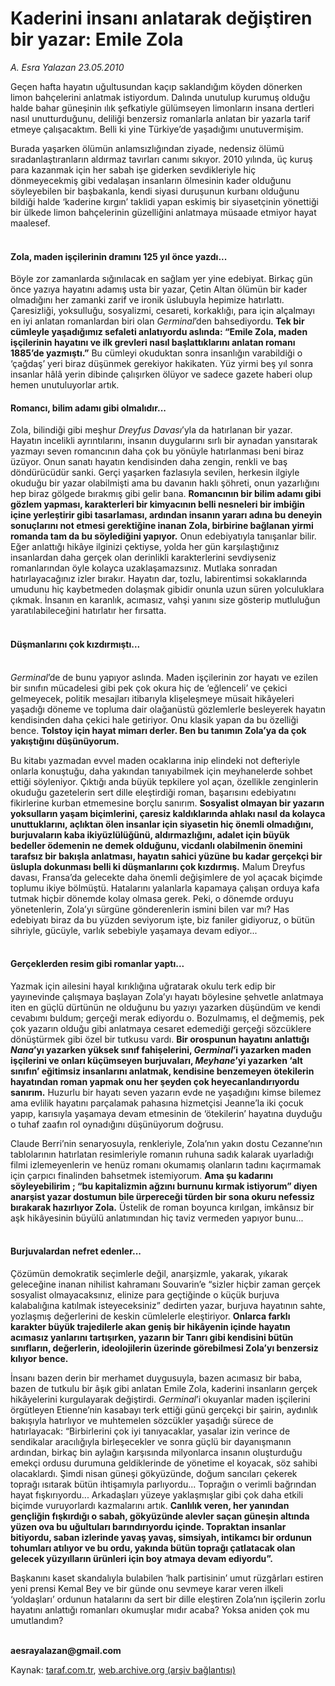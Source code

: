 # Kaderini insanı anlatarak değiştiren bir yazar: Emile Zola

*A. Esra Yalazan 23.05.2010*

<div class="yazi"><p>Geçen hafta hayatın uğultusundan kaçıp saklandığım köyden dönerken limon bahçelerini anlatmak istiyordum. Dalında unutulup kurumuş olduğu halde bahar güneşinin ılık şefkatiyle gülümseyen limonların insana dertleri nasıl unutturduğunu, deliliği benzersiz romanlarla anlatan bir yazarla tarif etmeye çalışacaktım. Belli ki yine Türkiye’de yaşadığımı unutuvermişim. </p>
<p>Burada yaşarken ölümün anlamsızlığından ziyade, nedensiz ölümü sıradanlaştıranların aldırmaz tavırları canımı sıkıyor. 2010 yılında, üç kuruş para kazanmak için her sabah işe giderken sevdikleriyle hiç dönmeyecekmiş gibi vedalaşan insanların ölmesinin kader olduğunu söyleyebilen bir başbakanla, kendi siyasi duruşunun kurbanı olduğunu bildiği halde ‘kaderine kırgın’ taklidi yapan eskimiş bir siyasetçinin yönettiği bir ülkede limon bahçelerinin güzelliğini anlatmaya müsaade etmiyor hayat maalesef.</p>
<h4><br/>Zola, maden işçilerinin dramını 125 yıl önce yazdı...</h4>
<p>Böyle zor zamanlarda sığınılacak en sağlam yer yine edebiyat. Birkaç gün önce yazıya hayatını adamış usta bir yazar, Çetin Altan ölümün bir kader olmadığını her zamanki zarif ve ironik üslubuyla hepimize hatırlattı. Çaresizliği, yoksulluğu, sosyalizmi, cesareti, korkaklığı, para için alçalmayı en iyi anlatan romanlardan biri olan <i>Germinal</i>’den bahsediyordu. <b>Tek bir cümleyle yaşadığımız sefaleti anlatıyordu aslında: “Emile Zola, maden işçilerinin hayatını ve ilk grevleri nasıl başlattıklarını anlatan romanı 1885’de yazmıştı.”</b> Bu cümleyi okuduktan sonra insanlığın varabildiği o ‘çağdaş’ yeri biraz düşünmek gerekiyor hakikaten. Yüz yirmi beş yıl sonra insanlar hâlâ yerin dibinde çalışırken ölüyor ve sadece gazete haberi olup hemen unutuluyorlar artık. </p>
<h4>Romancı, bilim adamı gibi olmalıdır...</h4>
<p>Zola, bilindiği gibi meşhur <i>Dreyfus Davası</i>’yla da hatırlanan bir yazar. Hayatın incelikli ayrıntılarını, insanın duygularını sırlı bir aynadan yansıtarak yazmayı seven romancının daha çok bu yönüyle hatırlanması beni biraz üzüyor. Onun sanatı hayatın kendisinden daha zengin, renkli ve baş döndürücüdür sanki. Gerçi yaşarken fazlasıyla sevilen, herkesin ilgiyle okuduğu bir yazar olabilmişti ama bu davanın haklı şöhreti, onun yazarlığını hep biraz gölgede bırakmış gibi gelir bana. <b>Romancının bir bilim adamı gibi gözlem yapması, karakterleri bir kimyacının belli nesneleri bir imbiğin içine yerleştirir gibi tasarlaması, ardından insanın yararı adına bu deneyin sonuçlarını not etmesi gerektiğine inanan Zola, birbirine bağlanan yirmi romanda tam da bu söylediğini yapıyor.</b> Onun edebiyatıyla tanışanlar bilir. Eğer anlattığı hikâye ilginizi çektiyse, yolda her gün karşılaştığınız insanlardan daha gerçek olan derinlikli karakterlerini sevdiyseniz romanlarından öyle kolayca uzaklaşamazsınız. Mutlaka sonradan hatırlayacağınız izler bırakır. Hayatın dar, tozlu, labirentimsi sokaklarında umudunu hiç kaybetmeden dolaşmak gibidir onunla uzun süren yolculuklara çıkmak. İnsanın en karanlık, acımasız, vahşi yanını size gösterip mutluluğun yaratılabileceğini hatırlatır her fırsatta. </p>
<h4><br/>Düşmanlarını çok kızdırmıştı...</h4>
<p><i><br/>Germinal</i>’de de bunu yapıyor aslında. Maden işçilerinin zor hayatı ve ezilen bir sınıfın mücadelesi gibi pek çok okura hiç de ‘eğlenceli’ ve çekici gelmeyecek, politik mesajları itibarıyla klişeleşmeye müsait hikâyeleri yaşadığı döneme ve topluma dair olağanüstü gözlemlerle besleyerek hayatın kendisinden daha çekici hale getiriyor. Onu klasik yapan da bu özelliği bence. <b>Tolstoy için hayat mimarı derler. Ben bu tanımın Zola’ya da çok yakıştığını düşünüyorum. </b></p>
<p>Bu kitabı yazmadan evvel maden ocaklarına inip elindeki not defteriyle onlarla konuştuğu, daha yakından tanıyabilmek için meyhanelerde sohbet ettiği söyleniyor. Çıktığı anda büyük tepkilere yol açan, özellikle zenginlerin okuduğu gazetelerin sert dille eleştirdiği roman, başarısını edebiyatını fikirlerine kurban etmemesine borçlu sanırım. <b>Sosyalist olmayan bir yazarın yoksulların yaşam biçimlerini, çaresiz kaldıklarında ahlakı nasıl da kolayca unuttuklarını, açlıktan ölen insanlar için siyasetin hiç önemli olmadığını, burjuvaların kaba ikiyüzlülüğünü, aldırmazlığını, adalet için büyük bedeller ödemenin ne demek olduğunu, vicdanlı olabilmenin önemini tarafsız bir bakışla anlatması, hayatın sahici yüzüne bu kadar gerçekçi bir üslupla dokunması belli ki düşmanlarını çok kızdırmış.</b> Malum Dreyfus davası, Fransa’da gelecekte daha önemli değişimlere de yol açacak biçimde toplumu ikiye bölmüştü. Hatalarını yalanlarla kapamaya çalışan orduya kafa tutmak hiçbir dönemde kolay olmasa gerek. Peki, o dönemde orduyu yönetenlerin, Zola’yı sürgüne gönderenlerin ismini bilen var mı? Has edebiyatı biraz da bu yüzden seviyorum işte, biz faniler gidiyoruz, o bütün sihriyle, gücüyle, varlık sebebiyle yaşamaya devam ediyor...</p>
<h4><br/>Gerçeklerden resim gibi romanlar yaptı...</h4>
<p>Yazmak için ailesini hayal kırıklığına uğratarak okulu terk edip bir yayınevinde çalışmaya başlayan Zola’yı hayatı böylesine şehvetle anlatmaya iten en güçlü dürtünün ne olduğunu bu yazıyı yazarken düşündüm ve kendi cevabımı buldum; gerçeği merak ediyordu o. Bozulmamış, el değmemiş, pek çok yazarın olduğu gibi anlatmaya cesaret edemediği gerçeği sözcüklere dönüştürmek gibi özel bir tutkusu vardı. <b>Bir orospunun hayatını anlattığı <i>Nana</i>’yı yazarken yüksek sınıf fahişelerini, <i>Germinal</i>’i yazarken maden işçilerini ve onları küçümseyen burjuvaları, <i>Meyhane</i>’yi yazarken ‘alt sınıfın’ eğitimsiz insanlarını anlatmak, kendisine benzemeyen ötekilerin hayatından roman yapmak onu her şeyden çok heyecanlandırıyordu sanırım.</b> Huzurlu bir hayatı seven yazarın evde ne yaşadığını kimse bilemez ama evlilik hayatını parçalamak pahasına hizmetçisi Jeanne’la iki çocuk yapıp, karısıyla yaşamaya devam etmesinin de ‘ötekilerin’ hayatına duyduğu o tuhaf zaafın rol oynadığını düşünüyorum doğrusu. </p>
<p>Claude Berri’nin senaryosuyla, renkleriyle, Zola’nın yakın dostu Cezanne’nın tablolarının hatırlatan resimleriyle romanın ruhuna sadık kalarak uyarladığı filmi izlemeyenlerin ve henüz romanı okumamış olanların tadını kaçırmamak için çarpıcı finalinden bahsetmek istemiyorum. <b>Ama şu kadarını söyleyebilirim ; “bu kapitalizmin ağzını burnunu kırmak istiyorum” diyen anarşist yazar dostumun bile ürpereceği türden bir sona okuru nefessiz bırakarak hazırlıyor Zola.</b> Üstelik de roman boyunca kırılgan, imkânsız bir aşk hikâyesinin büyülü anlatımından hiç taviz vermeden yapıyor bunu...</p>
<h4><br/>Burjuvalardan nefret edenler... </h4>
<p>Çözümün demokratik seçimlerle değil, anarşizmle, yakarak, yıkarak geleceğine inanan nihilist kahramanı Souvarin’e “sizler hiçbir zaman gerçek sosyalist olmayacaksınız, elinize para geçtiğinde o küçük burjuva kalabalığına katılmak isteyeceksiniz” dedirten yazar, burjuva hayatının sahte, yozlaşmış değerlerini de keskin cümlelerle eleştiriyor. <b>Onlarca farklı karakter büyük trajedilerle akan geniş bir hikâyenin içinde hayatın acımasız yanlarını tartışırken, yazarın bir Tanrı gibi kendisini bütün sınıfların, değerlerin, ideolojilerin üzerinde görebilmesi Zola’yı benzersiz kılıyor bence. </b></p>
<p>İnsanı bazen derin bir merhamet duygusuyla, bazen acımasız bir baba, bazen de tutkulu bir âşık gibi anlatan Emile Zola, kaderini insanların gerçek hikâyelerini kurgulayarak değiştirdi. <i>Germinal</i>’i okuyanlar maden işçilerini örgütleyen Etienne’nin kasabayı terk ettiği günü gerçekçi bir şairin, aydınlık bakışıyla hatırlıyor ve muhtemelen sözcükler yaşadığı sürece de hatırlayacak: “Birbirlerini çok iyi tanıyacaklar, yasalar izin verince de sendikalar aracılığıyla birleşecekler ve sonra güçlü bir dayanışmanın ardından, birkaç bin aylağın karşısında milyonlarca insanın oluşturduğu emekçi ordusu durumuna geldiklerinde de yönetime el koyacak, söz sahibi olacaklardı. Şimdi nisan güneşi gökyüzünde, doğum sancıları çekerek toprağı ısıtarak bütün ihtişamıyla parlıyordu... Toprağın o verimli bağrından hayat fışkırıyordu... Arkadaşları yüzeye yaklaşmışlar gibi çok daha etkili biçimde vuruyorlardı kazmalarını artık. <b>Canlılık veren, her yanından gençliğin fışkırdığı o sabah, gökyüzünde alevler saçan güneşin altında yüzen ova bu uğultuları barındırıyordu içinde. Topraktan insanlar bitiyordu, saban izlerinde yavaş yavaş, simsiyah, intikamcı bir ordunun tohumları atılıyor ve bu ordu, yakında bütün toprağı çatlatacak olan gelecek yüzyılların ürünleri için boy atmaya devam ediyordu”. </b></p>
<p>Başkanını kaset skandalıyla bulabilen ‘halk partisinin’ umut rüzgârları estiren yeni prensi Kemal Bey ve bir günde onu sevmeye karar veren ilkeli ‘yoldaşları’ ordunun hatalarını da sert bir dille eleştiren Zola’nın işçilerin zorlu hayatını anlattığı romanları okumuşlar mıdır acaba? Yoksa aniden çok mu umutlandım? </p>
<p><b><br/>aesrayalazan@gmail.com</b></p></div>

Kaynak: [taraf.com.tr](http://www.taraf.com.tr:80/a-esra-yalazan/makale-kaderini-insani-anlatarak-degistiren-bir-yazar.htm), [web.archive.org (arşiv bağlantısı)](http://web.archive.org/web/20100626005654/http://www.taraf.com.tr:80/a-esra-yalazan/makale-kaderini-insani-anlatarak-degistiren-bir-yazar.htm)
